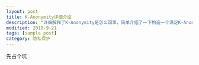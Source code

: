 ```yaml
---
layout: post
title: K-Anonymity详细介绍
description: "详细解释了K-Anonymity是怎么回事，简单介绍了一下构造一个满足K-Anonymity的关系型数据的算法"
modified: 2018-9-21
tags: [sample post]
category: 隐私保护
---
```


先占个坑
